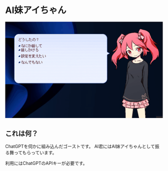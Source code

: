 # AI妹アイちゃん
![動画](./aisisteraichan.gif)
## これは何？
ChatGPTを伺かに組み込んだゴーストです。
AI君にはAI妹アイちゃんとして振る舞ってもらっています。

利用にはChatGPTのAPIキーが必要です。